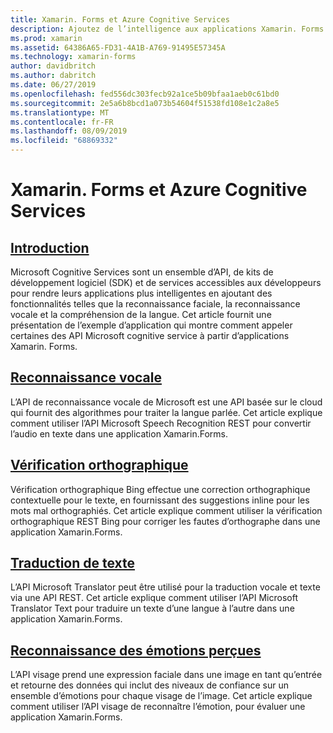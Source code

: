 ```yaml
---
title: Xamarin. Forms et Azure Cognitive Services
description: Ajoutez de l’intelligence aux applications Xamarin. Forms avec Azure Cognitive Services, notamment la reconnaissance vocale, la vérification orthographique, la traduction de texte et la reconnaissance d’émotions.
ms.prod: xamarin
ms.assetid: 64386A65-FD31-4A1B-A769-91495E57345A
ms.technology: xamarin-forms
author: davidbritch
ms.author: dabritch
ms.date: 06/27/2019
ms.openlocfilehash: fed556dc303fecb92a1ce5b09bfaa1aeb0c61bd0
ms.sourcegitcommit: 2e5a6b8bcd1a073b54604f51538fd108e1c2a8e5
ms.translationtype: MT
ms.contentlocale: fr-FR
ms.lasthandoff: 08/09/2019
ms.locfileid: "68869332"
---
```

# <a name="xamarinforms-and-azure-cognitive-services"></a>Xamarin. Forms et Azure Cognitive Services

## <a name="introductionintroductionmd"></a>[Introduction](introduction.md)

Microsoft Cognitive Services sont un ensemble d’API, de kits de développement logiciel (SDK) et de services accessibles aux développeurs pour rendre leurs applications plus intelligentes en ajoutant des fonctionnalités telles que la reconnaissance faciale, la reconnaissance vocale et la compréhension de la langue. Cet article fournit une présentation de l’exemple d’application qui montre comment appeler certaines des API Microsoft cognitive service à partir d’applications Xamarin. Forms.

## <a name="speech-recognitionspeech-recognitionmd"></a>[Reconnaissance vocale](speech-recognition.md)

L’API de reconnaissance vocale de Microsoft est une API basée sur le cloud qui fournit des algorithmes pour traiter la langue parlée. Cet article explique comment utiliser l’API Microsoft Speech Recognition REST pour convertir l’audio en texte dans une application Xamarin.Forms.

## <a name="spell-checkspell-checkmd"></a>[Vérification orthographique](spell-check.md)

Vérification orthographique Bing effectue une correction orthographique contextuelle pour le texte, en fournissant des suggestions inline pour les mots mal orthographiés. Cet article explique comment utiliser la vérification orthographique REST Bing pour corriger les fautes d’orthographe dans une application Xamarin.Forms.

## <a name="text-translationtext-translationmd"></a>[Traduction de texte](text-translation.md)

L’API Microsoft Translator peut être utilisé pour la traduction vocale et texte via une API REST. Cet article explique comment utiliser l’API Microsoft Translator Text pour traduire un texte d’une langue à l’autre dans une application Xamarin.Forms.

## <a name="perceived-emotion-recognitionemotion-recognitionmd"></a>[Reconnaissance des émotions perçues](emotion-recognition.md)

L’API visage prend une expression faciale dans une image en tant qu’entrée et retourne des données qui inclut des niveaux de confiance sur un ensemble d’émotions pour chaque visage de l’image. Cet article explique comment utiliser l’API visage de reconnaître l’émotion, pour évaluer une application Xamarin.Forms.
